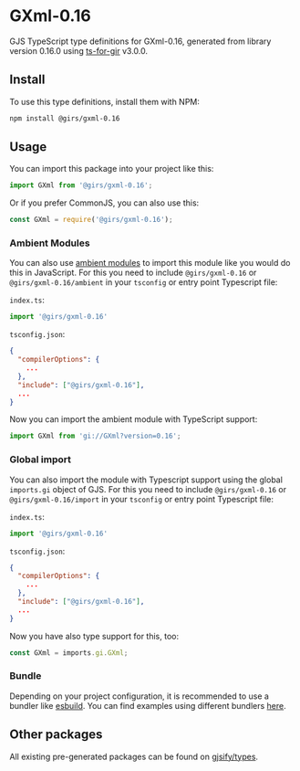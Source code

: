 
# GXml-0.16

GJS TypeScript type definitions for GXml-0.16, generated from library version 0.16.0 using [ts-for-gir](https://github.com/gjsify/ts-for-gir) v3.0.0.


## Install

To use this type definitions, install them with NPM:
```bash
npm install @girs/gxml-0.16
```

## Usage

You can import this package into your project like this:
```ts
import GXml from '@girs/gxml-0.16';
```

Or if you prefer CommonJS, you can also use this:
```ts
const GXml = require('@girs/gxml-0.16');
```

### Ambient Modules

You can also use [ambient modules](https://github.com/gjsify/ts-for-gir/tree/main/packages/cli#ambient-modules) to import this module like you would do this in JavaScript.
For this you need to include `@girs/gxml-0.16` or `@girs/gxml-0.16/ambient` in your `tsconfig` or entry point Typescript file:

`index.ts`:
```ts
import '@girs/gxml-0.16'
```

`tsconfig.json`:
```json
{
  "compilerOptions": {
    ...
  },
  "include": ["@girs/gxml-0.16"],
  ...
}
```

Now you can import the ambient module with TypeScript support: 

```ts
import GXml from 'gi://GXml?version=0.16';
```

### Global import

You can also import the module with Typescript support using the global `imports.gi` object of GJS.
For this you need to include `@girs/gxml-0.16` or `@girs/gxml-0.16/import` in your `tsconfig` or entry point Typescript file:

`index.ts`:
```ts
import '@girs/gxml-0.16'
```

`tsconfig.json`:
```json
{
  "compilerOptions": {
    ...
  },
  "include": ["@girs/gxml-0.16"],
  ...
}
```

Now you have also type support for this, too:

```ts
const GXml = imports.gi.GXml;
```

### Bundle

Depending on your project configuration, it is recommended to use a bundler like [esbuild](https://esbuild.github.io/). You can find examples using different bundlers [here](https://github.com/gjsify/ts-for-gir/tree/main/examples).

## Other packages

All existing pre-generated packages can be found on [gjsify/types](https://github.com/gjsify/types).

